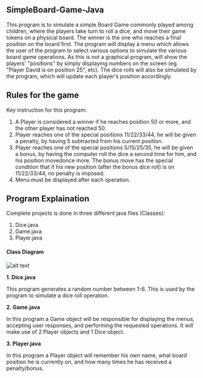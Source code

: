 ## SimpleBoard-Game-Java

This program is to simulate a simple Board Game commonly played among children, where the players take turn to roll a dice, and move their game tokens on a physical board. The winner is the one who reaches a final position on the board first. The program will display a menu which allows the user of the program to select various options to simulate the various board game operations. As this is not a graphical program, will show the players' "positions" by simply displaying numbers on the screen (eg. "Player David is on position 25", etc). The dice rolls will also be simulated by the program, which will update each player's position accordingly. 


## Rules for the game

Key instruction for this program:
1. A Player is considered a winner if he reaches position 50 or more, and the other player has not reached 50.
2. Player reaches one of the special positions 11/22/33/44, he will be given a penalty, by having 5 subtracted from his current position.
3. Player reaches one of the special positions 5/15/25/35, he will be given a bonus, by having the computer roll the dice a second time for him, and his position movedonce more. The bonus move has the special condition that if his new position (after
the bonus dice roll) is on 11/22/33/44, no penalty is imposed. 
4. Menu must be displayed after each operation.

## Program Explaination

Complete projects is done in three different java files (Classes):
1. Dice.java
2. Game.java
3. Player.java

#### Class Diagram

![alt text](D:\Git\SimpleBoard-Game\Figure.JPG)

**1. Dice.java**

This program generates a random number between 1-6. This is used by the program to simulate a dice roll operation.

**2. Game.java**

In this program a Game object will be responsible for displaying the menus, accepting user responses, and performing the requested operations. It will make use of 2 Player objects and 1 Dice object.


**3. Player.java**

In this program a Player object will remember his own name, what board position he is currently on, and how many times he has received a penalty/bonus. 

